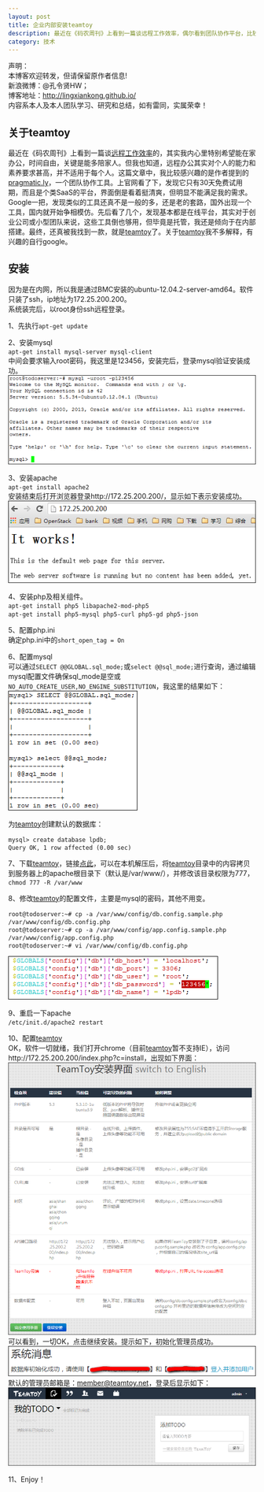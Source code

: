```yaml
---
layout: post
title: 企业内部安装teamtoy
description: 最近在《码农周刊》上看到一篇谈远程工作效率，偶尔看到团队协作平台，比较感兴趣，所以研究了一下
category: 技术
---
```


声明：  
本博客欢迎转发，但请保留原作者信息!  
新浪微博：@孔令贤HW；  
博客地址：http://lingxiankong.github.io/  
内容系本人及本人团队学习、研究和总结，如有雷同，实属荣幸！  

## 关于teamtoy
最近在《码农周刊》上看到一篇谈[远程工作效率](http://beenhero.com/improve-remote-work-productivity/)的，其实我内心里特别希望能在家办公，时间自由，关键是能多陪家人。但我也知道，远程办公其实对个人的能力和素养要求甚高，并不适用于每个人。这篇文章中，我比较感兴趣的是作者提到的[pragmatic.ly](http://pragmatic.ly/)，一个团队协作工具。上官网看了下，发现它只有30天免费试用期，而且是个类SaaS的平台，界面倒是看着挺清爽，但明显不能满足我的需求。Google一把，发现类似的工具还真不是一般的多，还是老的套路，国外出现一个工具，国内就开始争相模仿。先后看了几个，发现基本都是在线平台，其实对于创业公司或小型团队来说，这些工具倒也够用，但毕竟是托管，我还是倾向于在内部搭建。最终，还真被我找到一款，就是[teamtoy][]了。关于[teamtoy][]我不多解释，有兴趣的自行google。

## 安装
因为是在内网，所以我是通过BMC安装的ubuntu-12.04.2-server-amd64。软件只装了ssh，ip地址为172.25.200.200。  
系统装完后，以root身份ssh远程登录。

1、先执行`apt-get update`  

2、安装mysql  
`apt-get install mysql-server mysql-client`  
中间会要求输入root密码，我这里是123456，安装完后，登录mysql验证安装成功。  
![](/images/2014-01-08-install-teamtoy/1.png)  

3、安装apache  
`apt-get install apache2`  
安装结束后打开浏览器登录http://172.25.200.200/，显示如下表示安装成功。  
![](/images/2014-01-08-install-teamtoy/2.png)  

4、安装php及相关组件。  
`apt-get install php5 libapache2-mod-php5`  
`apt-get install php5-mysql php5-curl php5-gd php5-json`  

5、配置php.ini  
确定php.ini中的`short_open_tag = On`  

6、配置mysql  
可以通过`SELECT @@GLOBAL.sql_mode;`或`select @@sql_mode;`进行查询，通过编辑mysql配置文件确保sql_mode是空或`NO_AUTO_CREATE_USER,NO_ENGINE_SUBSTITUTION`，我这里的结果如下：  
![](/images/2014-01-08-install-teamtoy/3.png)  

为[teamtoy][]创建默认的数据库：  

	mysql> create database lpdb;
	Query OK, 1 row affected (0.00 sec)

7、下载[teamtoy][]，链接[点此](http://tt2net.sinaapp.com/?a=download&vid=2097)，可以在本机解压后，将[teamtoy][]目录中的内容拷贝到服务器上的apache根目录下（默认是/var/www/），并修改该目录权限为777，`chmod 777 -R /var/www`  

8、修改[teamtoy][]的配置文件，主要是mysql的密码，其他不用变。

	root@todoserver:~# cp -a /var/www/config/db.config.sample.php /var/www/config/db.config.php
	root@todoserver:~# cp -a /var/www/config/app.config.sample.php /var/www/config/app.config.php
	root@todoserver:~# vi /var/www/config/db.config.php

![](/images/2014-01-08-install-teamtoy/4.png)   

9、重启一下apache  
`/etc/init.d/apache2 restart`  

10、配置[teamtoy][]  
OK，软件一切就绪，我们打开chrome（目前[teamtoy][]暂不支持IE），访问http://172.25.200.200/index.php?c=install，出现如下界面：  
![](/images/2014-01-08-install-teamtoy/5.png)  
可以看到，一切OK，点击继续安装。提示如下，初始化管理员成功。  
![](/images/2014-01-08-install-teamtoy/6.png)  
默认的管理员邮箱是：member@teamtoy.net，登录后显示如下：  
![](/images/2014-01-08-install-teamtoy/7.png)  

11、Enjoy！

[teamtoy]:  http://tt2net.sinaapp.com/  "teamtoy"
